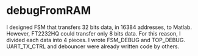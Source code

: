 # debugFromRAM
I designed FSM that transfers 32 bits data, in 16384 addresses, to Matlab. However, FT2232HQ could transfer only 8 bits data. For this reason, I divided each data into 4 pieces.
I wrote FSM_DEBUG and TOP_DEBUG. UART_TX_CTRL and debouncer were already written code by others.
